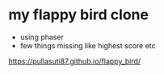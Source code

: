 # my flappy bird clone
- using phaser
- few things missing like highest score etc

https://pullasuti87.github.io/flappy_bird/
